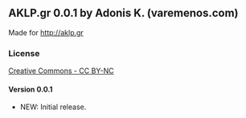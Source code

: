 ## AKLP.gr 0.0.1 by Adonis K. (varemenos.com)
Made for http://aklp.gr

### License
[Creative Commons - CC BY-NC](http://creativecommons.org/licenses/by-nc/3.0/legalcode)

#### Version 0.0.1
- NEW: Initial release.
